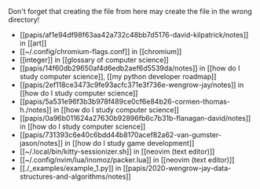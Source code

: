 Don't forget that creating the file from here may create the file in the wrong directory!
- [[papis/af1e94df98f63aa42a732c48bb7d5176-david-kilpatrick/notes]] in [[art]]
- [[~/.config/chromium-flags.conf]] in [[chromium]]
- [[integer]] in [[glossary of computer science]]
- [[papis/14f60db29650af4d6edb2aef6d5539da/notes]] in [[how do I study computer science]], [[my python developer roadmap]]
- [[papis/2ef118ce3473c9fe93acfc371e3f736e-wengrow-jay/notes]] in [[how do I study computer science]]
- [[papis/5a531e96f3b3b978f489ce0cf6e84b26-cormen-thomas-h./notes]] in [[how do I study computer science]]
- [[papis/0a96b011624a27630b92896fb6c7b31b-flanagan-david/notes]] in [[how do I study computer science]]
- [[papis/731393c6e40c6bdd44b8170acef82a62-van-gumster-jason/notes]] in [[how do I study game development]]
- [[~/.local/bin/kitty-sessionizer.sh]] in [[neovim (text editor)]]
- [[~/.config/nvim/lua/inomoz/packer.lua]] in [[neovim (text editor)]]
- [[./_examples/example_1.py]] in [[papis/2020-wengrow-jay-data-structures-and-algorithms/notes]]